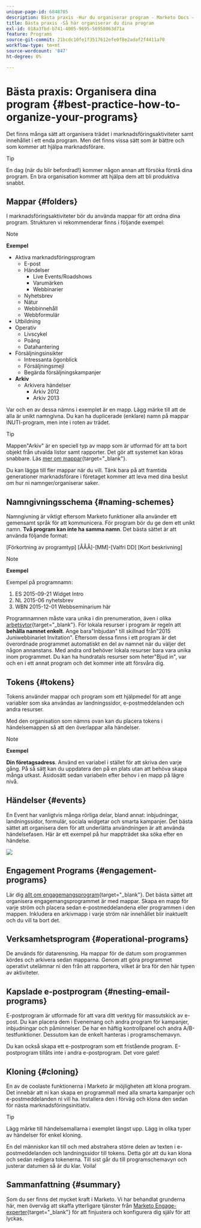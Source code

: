 ```yaml
---
unique-page-id: 6848705
description: Bästa praxis -Hur du organiserar program - Marketo Docs - Produktdokumentation
title: Bästa praxis -Så här organiserar du dina program
exl-id: 018a3fbd-b741-4005-9695-56958063d71a
feature: Programs
source-git-commit: 21bcdc10fe1f3517612efe0f8e2adaf2f4411a70
workflow-type: tm+mt
source-wordcount: '847'
ht-degree: 0%

---
```


# Bästa praxis: Organisera dina program {#best-practice-how-to-organize-your-programs}

Det finns många sätt att organisera trädet i marknadsföringsaktiviteter samt innehållet i ett enda program. Men det finns vissa sätt som är bättre och som kommer att hjälpa marknadsförare.

>[!TIP]
>
>En dag (när du blir befordrad!) kommer någon annan att försöka förstå dina program. En bra organisation kommer att hjälpa dem att bli produktiva snabbt.

## Mappar {#folders}

I marknadsföringsaktiviteter bör du använda mappar för att ordna dina program. Strukturen vi rekommenderar finns i följande exempel:

>[!NOTE]
>
>**Exempel**
>
>* Aktiva marknadsföringsprogram
>   * E-post
>   * Händelser
>     * Live Events/Roadshows
>     * Varumärken
>     * Webbinarier
>   * Nyhetsbrev
>   * Nätur
>   * Webbinnehåll
>   * Webbformulär
>* Utbildning
>* Operativ
>   * Livscykel
>   * Poäng
>   * Datahantering
>* Försäljningsinsikter
>   * Intressanta ögonblick
>   * Försäljningsmejl
>   * Begärda försäljningskampanjer
>* **Arkiv**
>   * Arkivera händelser
>     * Arkiv 2012
>     * Arkiv 2013

Var och en av dessa nämns i exemplet är en mapp. Lägg märke till att de alla är unikt namngivna. Du kan ha duplicerade (enklare) namn på mappar INUTI-program, men inte i roten av trädet.

>[!TIP]
>
>Mappen&quot;Arkiv&quot; är en speciell typ av mapp som är utformad för att ta bort objekt från utvalda listor samt rapporter. Det gör att systemet kan köras snabbare. Läs [mer om mappar](/help/marketo/product-docs/core-marketo-concepts/miscellaneous/understanding-folders.md){target="_blank"}.

Du kan lägga till fler mappar när du vill. Tänk bara på att framtida generationer marknadsförare i företaget kommer att leva med dina beslut om hur ni namnger/organiserar saker.

## Namngivningsschema {#naming-schemes}

Namngivning är viktigt eftersom Marketo funktioner alla använder ett gemensamt språk för att kommunicera. För program bör du ge dem ett unikt namn. **Två program kan inte ha samma namn**. Det bästa sättet är att använda följande format:

[Förkortning av programtyp] [ÅÅÅ]-[MM]-[Valfri DD] [Kort beskrivning]

>[!NOTE]
>
>**Exempel**
>
>Exempel på programnamn:
>
>1. ES 2015-09-21 Widget Intro
>1. NL 2015-06 nyhetsbrev
>1. WBN 2015-12-01 Webbseminarium här

Programnamnen måste vara unika i din prenumeration, även i olika [arbetsytor](/help/marketo/product-docs/administration/workspaces-and-person-partitions/understanding-workspaces-and-person-partitions.md){target="_blank"}.  För lokala resurser i program är regeln att **behålla namnet enkelt**. Ange bara&quot;Inbjudan&quot; till skillnad från&quot;2015 Juniwebbinariet Invitation&quot;. Eftersom dessa finns i ett program är det överordnade programmet automatiskt en del av namnet när du väljer det någon annanstans. Med andra ord behöver lokala resurser bara vara unika inom programmet. Du kan ha hundratals resurser som heter&quot;Bjud in&quot;, var och en i ett annat program och det kommer inte att försvåra dig.

## Tokens {#tokens}

Tokens använder mappar och program som ett hjälpmedel för att ange variabler som ska användas av landningssidor, e-postmeddelanden och andra resurser.

Med den organisation som nämns ovan kan du placera tokens i händelsemappen så att den överlappar alla händelser.

>[!NOTE]
>
>**Exempel**
>
>**Din företagsadress**. Använd en variabel i stället för att skriva den varje gång. På så sätt kan du uppdatera den på en plats utan att behöva skapa många utkast. Åsidosätt sedan variabeln efter behov i en mapp på lägre nivå.

## Händelser {#events}

En Event har vanligtvis många rörliga delar, bland annat: inbjudningar, landningssidor, formulär, sociala widgetar och smarta kampanjer. Det bästa sättet att organisera dem för att underlätta användningen är att använda händelsefasen. Här är ett exempel på hur mappträdet ska söka efter en händelse.

![](assets/capture.png)

## Engagement Programs {#engagement-programs}

Lär dig [allt om engagemangsprogram](/help/marketo/product-docs/email-marketing/drip-nurturing/creating-an-engagement-program/understanding-engagement-programs.md){target="_blank"}. Det bästa sättet att organisera engagemangsprogrammet är med mappar. Skapa en mapp för varje ström och placera sedan e-postmeddelandena eller programmen i den mappen. Inkludera en arkivmapp i varje ström när innehållet blir inaktuellt och du vill ta bort det.

## Verksamhetsprogram {#operational-programs}

De används för datarensning. Ha mappar för de datum som programmen kördes och arkivera sedan mapparna. Genom att göra programmet operativt utelämnar ni den från att rapportera, vilket är bra för den här typen av aktiviteter.

## Kapslade e-postprogram {#nesting-email-programs}

E-postprogram är utformade för att vara ditt verktyg för massutskick av e-post. Du kan placera dem i Evenemang och andra program för kampanjer, inbjudningar och påminnelser. De har en häftig kontrollpanel och andra A/B-testfunktioner. Dessutom kan de enkelt hanteras i programschemavyn.

Du kan också skapa ett e-postprogram som ett fristående program. E-postprogram tillåts inte i andra e-postprogram. Det vore galet!

## Kloning {#cloning}

En av de coolaste funktionerna i Marketo är möjligheten att klona program. Det innebär att ni kan skapa en programmall med alla smarta kampanjer och e-postmeddelanden ni vill ha. Installera den i förväg och klona den sedan för nästa marknadsföringsinitiativ.

>[!TIP]
>
>Lägg märke till händelsemallarna i exemplet längst upp. Lägg in olika typer av händelser för enkel kloning.

En del människor kan till och med abstrahera större delen av texten i e-postmeddelanden och landningssidor till tokens. Detta gör att du kan klona och sedan redigera tokenerna. Till sist går du till programschemavyn och justerar datumen så är du klar. Voila!

## Sammanfattning {#summary}

Som du ser finns det mycket kraft i Marketo. Vi har behandlat grunderna här, men överväg att skaffa ytterligare tjänster från [Marketo Engage-experter](https://business.adobe.com/products/marketo/services-support.html){target="_blank"} för att finjustera och konfigurera dig själv för att lyckas.
